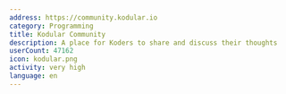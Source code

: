 ```yaml
---
address: https://community.kodular.io
category: Programming
title: Kodular Community
description: A place for Koders to share and discuss their thoughts
userCount: 47162
icon: kodular.png
activity: very high
language: en
---
```


